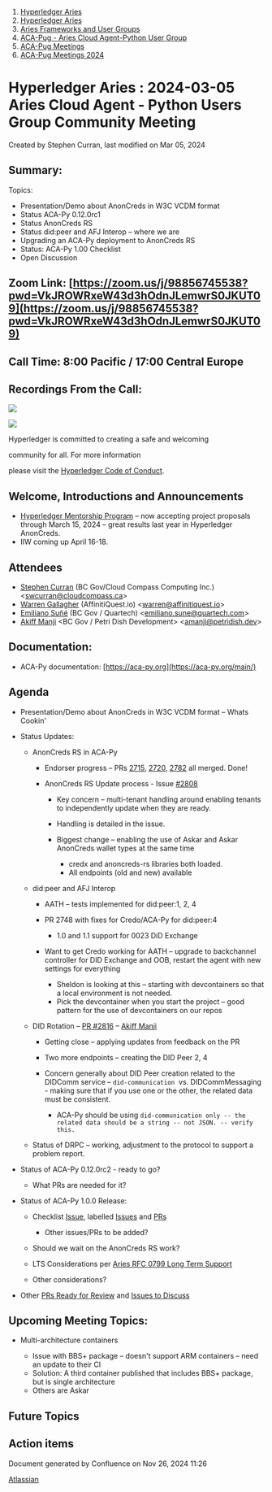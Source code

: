 1. [Hyperledger Aries](index.html)
2. [Hyperledger Aries](Hyperledger-Aries_18481154.html)
3. [Aries Frameworks and User Groups](Aries-Frameworks-and-User-Groups_18481290.html)
4. [ACA-Pug - Aries Cloud Agent-Python User Group](ACA-Pug---Aries-Cloud-Agent-Python-User-Group_18484248.html)
5. [ACA-Pug Meetings](ACA-Pug-Meetings_18484272.html)
6. [ACA-Pug Meetings 2024](ACA-Pug-Meetings-2024_18519005.html)

# Hyperledger Aries : 2024-03-05 Aries Cloud Agent - Python Users Group Community Meeting

Created by Stephen Curran, last modified on Mar 05, 2024

## Summary:

Topics:

- Presentation/Demo about AnonCreds in W3C VCDM format
- Status ACA-Py 0.12.0rc1
- Status AnonCreds RS
- Status did:peer and AFJ Interop – where we are
- Upgrading an ACA-Py deployment to AnonCreds RS
- Status: ACA-Py 1.00 Checklist
- Open Discussion

## **Zoom Link**: [https://zoom.us/j/98856745538?pwd=VkJROWRxeW43d3hOdnJLemwrS0JKUT09](https://zoom.us/j/98856745538?pwd=VkJROWRxeW43d3hOdnJLemwrS0JKUT09)

## **Call Time**: 8:00 Pacific / 17:00 Central Europe

## Recordings From the Call:

![](https://wiki.hyperledger.org/download/attachments/29034696/Antitrustnotice.png?version=1&modificationDate=1581695654000&api=v2)

![](https://wiki.hyperledger.org/download/attachments/2392771/welcome.png?version=2&modificationDate=1572450107000&api=v2)

Hyperledger is committed to creating a safe and welcoming

community for all. For more information

please visit the [Hyperledger Code of Conduct](https://lf-hyperledger.atlassian.net/wiki/display/HYP/Hyperledger+Code+of+Conduct).

## Welcome, Introductions and Announcements

- [Hyperledger Mentorship Program](https://lf-hyperledger.atlassian.net/wiki/display/INTERN/Hyperledger+Mentorship+Program) – now accepting project proposals through March 15, 2024 – great results last year in Hyperledger AnonCreds.
- IIW coming up April 16-18.

## Attendees

- [Stephen Curran](https://lf-hyperledger.atlassian.net/wiki/people/557058:d676f135-ecd6-465b-b7eb-f87976bf4569?ref=confluence) (BC Gov/Cloud Compass Computing Inc.) &lt;swcurran@cloudcompass.ca&gt;
- [Warren Gallagher](https://lf-hyperledger.atlassian.net/wiki/people/557058:98b910cc-1131-4987-bc79-b6c4681c64ab?ref=confluence) (AffinitiQuest.io) &lt;warren@affinitiquest.io&gt;
- [Emiliano Suñé](https://lf-hyperledger.atlassian.net/wiki/people/60f1a8944257a90070da4a78?ref=confluence) (BC Gov / Quartech) &lt;emiliano.sune@quartech.com&gt;
- [Akiff Manji](https://lf-hyperledger.atlassian.net/wiki/people/557058:493444f6-a19a-4aa4-a9ca-24d3397297bf?ref=confluence) &lt;BC Gov / Petri Dish Development&gt; &lt;amanji@petridish.dev&gt;

## Documentation:

- ACA-Py documentation: [https://aca-py.org](https://aca-py.org/main/)

## Agenda

- Presentation/Demo about AnonCreds in W3C VCDM format – Whats Cookin'
- Status Updates:
  
  - AnonCreds RS in ACA-Py
    
    - Endorser progress – PRs [2715](https://github.com/hyperledger/aries-cloudagent-python/pull/2715), [2720](https://github.com/hyperledger/aries-cloudagent-python/pull/2720), [2782](https://github.com/hyperledger/aries-cloudagent-python/pull/2782) all merged. Done!
    - AnonCreds RS Update process - Issue [#2808](https://github.com/hyperledger/aries-cloudagent-python/pull/2808)
      
      - Key concern – multi-tenant handling around enabling tenants to independently update when they are ready.
      - Handling is detailed in the issue.
      - Biggest change – enabling the use of Askar and Askar AnonCreds wallet types at the same time
        
        - credx and anoncreds-rs libraries both loaded.
        - All endpoints (old and new) available
  - did:peer and AFJ Interop
    
    - AATH – tests implemented for did:peer:1, 2, 4
    - PR 2748 with fixes for Credo/ACA-Py for did:peer:4
      
      - 1.0 and 1.1 support for 0023 DiD Exchange
    - Want to get Credo working for AATH – upgrade to backchannel controller for DID Exchange and OOB, restart the agent with new settings for everything
      
      - Sheldon is looking at this – starting with devcontainers so that a local environment is not needed.
      - Pick the devcontainer when you start the project – good pattern for the use of devcontainers on our repos
  - DID Rotation – [PR #2816](https://github.com/hyperledger/aries-cloudagent-python/pull/2816) – [Akiff Manji](https://lf-hyperledger.atlassian.net/wiki/people/557058:493444f6-a19a-4aa4-a9ca-24d3397297bf?ref=confluence)
    
    - Getting close – applying updates from feedback on the PR
    - Two more endpoints – creating the DID Peer 2, 4
    - Concern generally about DID Peer creation related to the DIDComm service – `did-communication`  vs. DIDCommMessaging  - making sure that if you use one or the other, the related data must be consistent.
      
      - ACA-Py should be using `did-communication only -- the related data should be a string -- not JSON. -- verify this.`
  - Status of DRPC – working, adjustment to the protocol to support a problem report.
- Status of ACA-Py 0.12.0rc2 - ready to go?
  
  - What PRs are needed for it?
- Status of ACA-Py 1.0.0 Release:
  
  - Checklist [Issue](https://github.com/hyperledger/aries-cloudagent-python/issues/2753), labelled [Issues](https://github.com/hyperledger/aries-cloudagent-python/issues?q=is%3Aissue%20is%3Aopen%20label%3A1.0.0) and [PRs](https://github.com/hyperledger/aries-cloudagent-python/pulls?q=is%3Apr%20is%3Aopen%20label%3A1.0.0)
    
    - Other issues/PRs to be added?
  - Should we wait on the AnonCreds RS work?
  - LTS Considerations per [Aries RFC 0799 Long Term Support](https://github.com/hyperledger/aries-rfcs/tree/main/concepts/0799-long-term-support)
  - Other considerations?
- Other [PRs Ready for Review](https://github.com/hyperledger/aries-cloudagent-python/pulls?q=is%3Apr%20is%3Aopen%20draft%3Afalse%20) and [Issues to Discuss](https://github.com/hyperledger/aries-cloudagent-python/issues?q=is%3Aissue%20is%3Aopen%20label%3ADiscuss)

## Upcoming Meeting Topics:

- Multi-architecture containers
  
  - Issue with BBS+ package – doesn't support ARM containers – need an update to their CI
  - Solution: A third container published that includes BBS+ package, but is single architecture
  - Others are Askar

## Future Topics

## Action items

Document generated by Confluence on Nov 26, 2024 11:26

[Atlassian](http://www.atlassian.com/)

